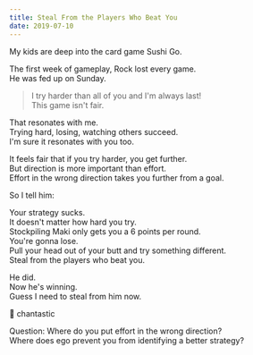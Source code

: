 ```yaml
---
title: Steal From the Players Who Beat You
date: 2019-07-10
---
```


My kids are deep into the card game Sushi Go.

The first week of gameplay, Rock lost every game.  
He was fed up on Sunday.

> I try harder than all of you and I'm always last!  
> This game isn't fair.

That resonates with me.  
Trying hard, losing, watching others succeed.  
I'm sure it resonates with you too.

It feels fair that if you try harder, you get further.  
But direction is more important than effort.  
Effort in the wrong direction takes you further from a goal.

So I tell him:

Your strategy sucks.  
It doesn't matter how hard you try.  
Stockpiling Maki only gets you a 6 points per round.  
You're gonna lose.  
Pull your head out of your butt and try something different.  
Steal from the players who beat you.

He did.  
Now he's winning.  
Guess I need to steal from him now.

🍣 chantastic

Question:
Where do you put effort in the wrong direction?  
Where does ego prevent you from identifying a better strategy?
